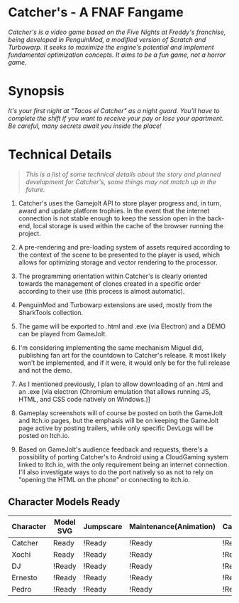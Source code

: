 # Catcher's - A FNAF Fangame
_Catcher's is a video game based on the Five Nights at Freddy's franchise, being developed in PenguinMod, a modified version of Scratch and Turbowarp. It seeks to maximize the engine's potential and implement fundamental optimization concepts. It aims to be a fun game, not a horror game._
# Synopsis
_It's your first night at "Tacos el Catcher" as a night guard. You'll have to complete the shift if you want to receive your pay or lose your apartment. Be careful, many secrets await you inside the place!_
# Technical Details
> _This is a list of some technical details about the story and planned development for Catcher's, some things may not match up in the future._
1. Catcher's uses the Gamejolt API to store player progress and, in turn, award and update platform trophies. In the event that the internet connection is not stable enough to keep the session open in the back-end, local storage is used within the cache of the browser running the project.

2. A pre-rendering and pre-loading system of assets required according to the context of the scene to be presented to the player is used, which allows for optimizing storage and vector rendering to the processor.

3. The programming orientation within Catcher's is clearly oriented towards the management of clones created in a specific order according to their use (this process is almost automatic).

4. PenguinMod and Turbowarp extensions are used, mostly from the SharkTools collection.

5. The game will be exported to .html and .exe (via Electron) and a DEMO can be played from GameJolt.

6. I'm considering implementing the same mechanism Miguel did, publishing fan art for the countdown to Catcher's release. It most likely won't be implemented, and if it were, it would only be for the full release and not the demo.

7. As I mentioned previously, I plan to allow downloading of an .html and an .exe [via electron (Chromium emulation that allows running JS, HTML, and CSS code natively on Windows.)]

8. Gameplay screenshots will of course be posted on both the GameJolt and Itch.io pages, but the emphasis will be on keeping the GameJolt page active by posting trailers, while only specific DevLogs will be posted on Itch.io.

9. Based on GameJolt's audience feedback and requests, there's a possibility of porting Catcher's to Android using a CloudGaming system linked to Itch.io, with the only requirement being an internet connection. I'll also investigate ways to do the port natively so as not to rely on "opening the HTML on the phone" or connecting to itch.io.

## Character Models Ready
| Character | Model SVG | Jumpscare | Maintenance(Animation) | Cameras | Especial Fight |
| --------- | --------- | --------- | ---------------------- | ------- | -------------- |
| Catcher   | Ready     | !Ready    | !Ready                 | !Ready  | !Ready         |
| Xochi     | Ready     | !Ready    | !Ready                 | !Ready  | !Ready         |
| DJ        | !Ready    | !Ready    | !Ready                 | !Ready  | !Ready         |
| Ernesto   | !Ready    | !Ready    | !Ready                 | !Ready  | !Ready         |
| Pedro     | !Ready    | !Ready    | !Ready                 | !Ready  | !Ready         |
